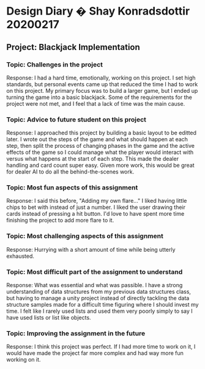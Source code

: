 # Design Diary � Shay Konradsdottir 20200217
## Project: Blackjack Implementation

### Topic: Challenges in the project
Response: I had a hard time, emotionally, working on this project. I set high standards, but personal events came up that reduced the time I had to work on this project. My primary focus was to build a larger game, but I ended up turning the game into a basic blackjack. Some of the requirements for the project were not met, and I feel that a lack of time was the main cause.

### Topic: Advice to future student on this project
Response: I approached this project by building a basic layout to be editted later. I wrote out the steps of the game and what should happen at each step, then split the process of changing phases in the game and the active effects of the game so I could manage what the player would interact with versus what happens at the start of each step. This made the dealer handling and card count super easy. Given more work, this would be great for dealer AI to do all the behind-the-scenes work.

### Topic: Most fun aspects of this assignment
Response: I said this before, &quot;Adding my own flare...&quot; I liked having little chips to bet with instead of just a number. I liked the user drawing their cards instead of pressing a hit button. I&#39;d love to have spent more time finishing the project to add more flare to it.

### Topic: Most challenging aspects of this assignment
Response: Hurrying with a short amount of time while being utterly exhausted.

### Topic: Most difficult part of the assignment to understand
Response: What was essential and what was passible. I have a strong understanding of data structures from my previous data structures class, but having to manage a unity project instead of directly tackling the data structure samples made for a difficult time figuring where I should invest my time. I felt like I rarely used lists and used them very poorly simply to say I have used lists or list like objects.

### Topic: Improving the assignment in the future
Response: I think this project was perfect. If I had more time to work on it, I would have made the project far more complex and had way more fun working on it.